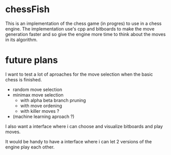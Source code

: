 # chessFish
This is an implementation of the chess game (in progres) to use in a chess engine.
The implementation use's cpp and bitboards to make the move generation faster and so give the engine more time to think about the moves in its algorithm.

# future plans
I want to test a lot of aproaches for the move selection when the basic chess is finished.
  - random move selection
  - minimax move selection
      - with alpha beta branch pruning
      - with move ordening
      - with killer moves ?
  - (machine learning aproach ?)
    
I also want a interface where i can choose and visualize bitboards and play moves.

It would be handy to have a interface where i can let 2 versions of the engine play each other.
